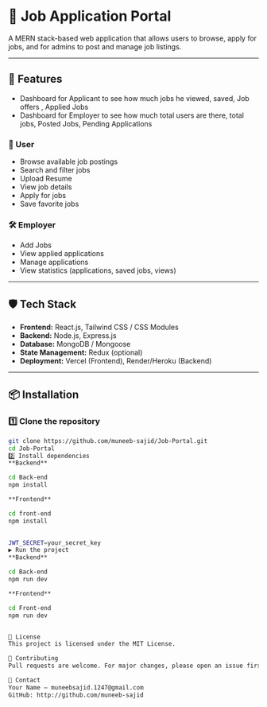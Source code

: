 # 📝 Job Application Portal

A MERN stack-based web application that allows users to browse, apply for jobs, and for admins to post and manage job listings.

---

## 🚀 Features
- Dashboard for Applicant to see how much jobs he viewed, saved, Job offers , Applied Jobs
- Dashboard for Employer to see how much total users are there, total jobs, Posted Jobs, Pending Applications


### 👤 User
- Browse available job postings
- Search and filter jobs
- Upload Resume
- View job details
- Apply for jobs
- Save favorite jobs

### 🛠 Employer
- Add Jobs
- View applied applications
- Manage applications
- View statistics (applications, saved jobs, views)

---

## 🛡 Tech Stack
- **Frontend:** React.js, Tailwind CSS / CSS Modules
- **Backend:** Node.js, Express.js
- **Database:** MongoDB / Mongoose
- **State Management:** Redux (optional)
- **Deployment:** Vercel (Frontend), Render/Heroku (Backend)

---

## 📦 Installation

### 1️⃣ Clone the repository
```bash
git clone https://github.com/muneeb-sajid/Job-Portal.git
cd Job-Portal
2️⃣ Install dependencies
**Backend**

cd Back-end
npm install

**Frontend**

cd front-end
npm install
 

JWT_SECRET=your_secret_key
▶️ Run the project
**Backend**

cd Back-end
npm run dev 

**Frontend**

cd Front-end
npm run dev


📜 License
This project is licensed under the MIT License.

🤝 Contributing
Pull requests are welcome. For major changes, please open an issue first to discuss what you would like to change.

📧 Contact
Your Name – muneebsajid.1247@gmail.com
GitHub: http://github.com/muneeb-sajid
